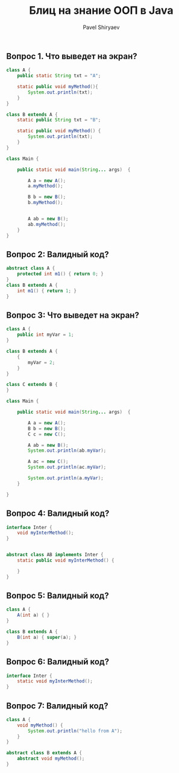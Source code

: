 ﻿---
title: Блиц на знание ООП в Java
layout: single-copy
classes: wide
author_profile: true
author: Pavel Shiryaev
---


## Вопрос 1. Что выведет на экран?

```java
class A {
    public static String txt = "A";

    static public void myMethod(){
        System.out.println(txt);
    }
}

class B extends A {
    static public String txt = "B";

    static public void myMethod() {
        System.out.println(txt);
    }
}

class Main {

    public static void main(String... args)  {

        A a = new A();
        a.myMethod();

        B b = new B();
        b.myMethod();


        A ab = new B();
        ab.myMethod();
    }
}
```

## Вопрос 2: Валидный код?

```java
abstract class A {
    protected int m1() { return 0; }
}
class B extends A {
    int m1() { return 1; }
}
```

## Вопрос 3: Что выведет на экран?

```java
class A {
    public int myVar = 1;
}

class B extends A {
    {
        myVar = 2;
    }
}

class C extends B {
}

class Main {

    public static void main(String... args)  {

        A a = new A();
        B b = new B();
        C c = new C();

        A ab = new B();
        System.out.println(ab.myVar);

        A ac = new C();
        System.out.println(ac.myVar);

        System.out.println(a.myVar);
    }

}
```


## Вопрос 4:  Валидный код?

```java
interface Inter {
    void myInterMethod();
}


abstract class AB implements Inter {
    static public void myInterMethod() {

    }
}
```


## Вопрос 5:  Валидный код?

```java
class A {
    A(int a) { }
}

class B extends A {
    B(int a) { super(a); }
}
```



## Вопрос 6:  Валидный код?

```java
interface Inter {
    static void myInterMethod();
}
```


## Вопрос 7:  Валидный код?

```java
class A {
    void myMethod() {
        System.out.println("hello from A");
    }
}

abstract class B extends A {
    abstract void myMethod();
}
```

